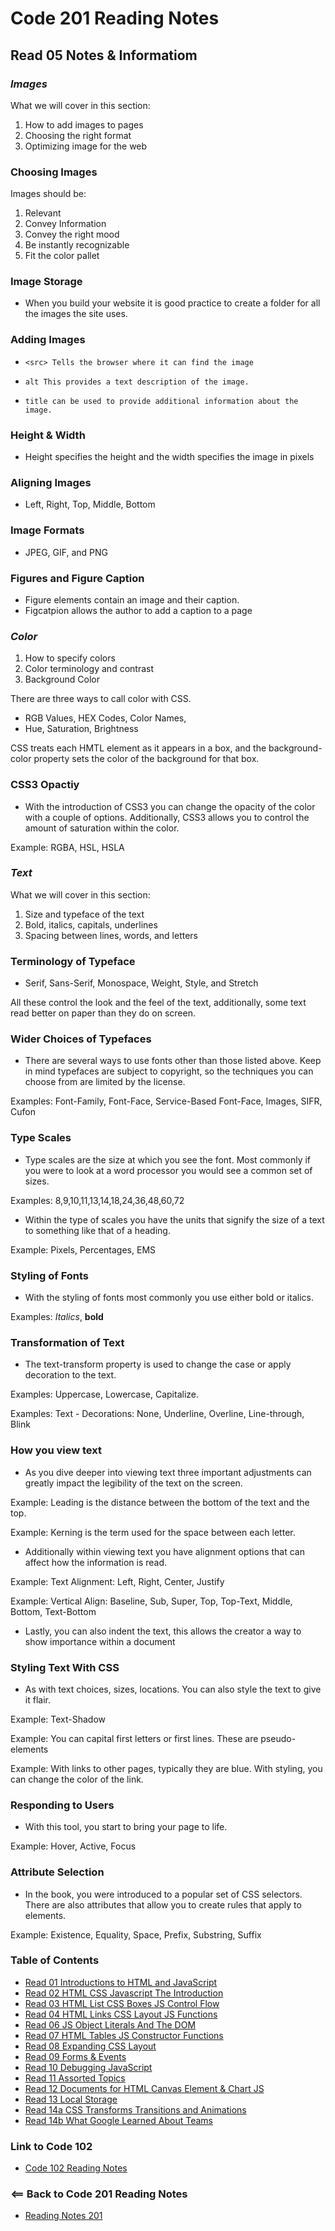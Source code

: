 # Code 201 Reading Notes

## Read 05 Notes & Informatiom

### ***Images***
What we will cover in this section:
 1. How to add images to pages
 2. Choosing the right format
 3. Optimizing image for the web

### Choosing Images
Images should be:
1. Relevant
2. Convey Information
3. Convey the right mood
4. Be instantly recognizable
5. Fit the color pallet

### Image Storage
- When you build your website it is good practice to create a folder for all the images the site uses.

### Adding Images
- `<src> Tells the browser where it can find the image`

- `alt This provides a text description of the image.`

- `title can be used to provide additional information about the image.`

### Height & Width
- Height specifies the height and the width specifies the image in pixels

### Aligning Images
- Left, Right, Top, Middle, Bottom

### Image Formats
- JPEG, GIF, and PNG

### Figures and Figure Caption
- Figure elements contain an image and their caption.
- Figcatpion allows the author to add a caption to a page

### ***Color***
 1. How to specify colors
 2. Color terminology and contrast
 3. Background Color

 There are three ways to call color with CSS.
 - RGB Values, HEX Codes, Color Names, 
 - Hue, Saturation, Brightness

CSS treats each HMTL element as it appears in a box, and the background-color property sets the color of the background for that box.

### CSS3 Opactiy
- With the introduction of CSS3 you can change the opacity of the color with a couple of options. Additionally, CSS3 allows you to control the amount of saturation within the color.

Example: RGBA, HSL, HSLA

### ***Text***
What we will cover in this section:
 1. Size and typeface of the text
 2. Bold, italics, capitals, underlines
 3. Spacing between lines, words, and letters

### Terminology of Typeface
- Serif, Sans-Serif, Monospace, Weight, Style, and Stretch

All these control the look and the feel of the text, additionally, some text read better on paper than they do on screen. 

### Wider Choices of Typefaces
- There are several ways to use fonts other than those listed above. Keep in mind typefaces are subject to copyright, so the techniques you can choose from are limited by the license. 

Examples: Font-Family, Font-Face, Service-Based Font-Face, Images, SIFR, Cufon

### Type Scales
- Type scales are the size at which you see the font. Most commonly if you were to look at a word processor you would see a common set of sizes.

Examples: 8,9,10,11,13,14,18,24,36,48,60,72

- Within the type of scales you have the units that signify the size of a text to something like that of a heading.

Example: Pixels, Percentages, EMS

### Styling of Fonts
- With the styling of fonts most commonly you use either bold or italics.

Examples: *Italics*, **bold**

### Transformation of Text
- The text-transform property is used to change the case or apply decoration to the text.

Examples: Uppercase, Lowercase, Capitalize.

Examples: Text - Decorations: None, Underline, Overline, Line-through, Blink

### How you view text 
- As you dive deeper into viewing text three important adjustments can greatly impact the legibility of the text on the screen.

Example: Leading is the distance between the bottom of the text and the top.

Example: Kerning is the term used for the space between each letter. 

- Additionally within viewing text you have alignment options that can affect how the information is read.

Example: Text Alignment: Left, Right, Center, Justify

Example: Vertical Align: Baseline, Sub, Super, Top, Top-Text, Middle, Bottom, Text-Bottom

- Lastly, you can also indent the text, this allows the creator a way to show importance within a document

### Styling Text With CSS
- As with text choices, sizes, locations. You can also style the text to give it flair.

Example: Text-Shadow

Example: You can capital first letters or first lines. These are pseudo-elements

Example: With links to other pages, typically they are blue. With styling, you can change the color of the link. 

### Responding to Users
- With this tool, you start to bring your page to life. 

Example: Hover, Active, Focus

### Attribute Selection
- In the book, you were introduced to a popular set of CSS selectors. There are also attributes that allow you to create rules that apply to elements. 

Example: Existence, Equality, Space, Prefix, Substring, Suffix

### Table of Contents
- [Read 01 Introductions to HTML and JavaScript](Read01.md)
- [Read 02 HTML CSS Javascript The Introduction](Read02.md)
- [Read 03 HTML List CSS Boxes JS Control Flow](Read03.md)
- [Read 04 HTML Links CSS Layout JS Functions](Read04.md)
- [Read 06 JS Object Literals And The DOM](Read06.md)
- [Read 07 HTML Tables JS Constructor Functions](Read07.md)
- [Read 08 Expanding CSS Layout](Read08.md)
- [Read 09 Forms & Events](Read09.md)
- [Read 10 Debugging JavaScript](Read10.md)
- [Read 11 Assorted Topics](Read11.md)
- [Read 12 Documents for HTML Canvas Element & Chart JS](Read12.md)
- [Read 13 Local Storage](Read13.md)
- [Read 14a CSS Transforms Transitions and Animations](Read14A.md)
- [Read 14b What Google Learned About Teams](Read14A.md)

### Link to Code 102
- [Code 102 Reading Notes](https://jtaisey389.github.io/reading-notes/)

### <== Back to Code 201 Reading Notes
- [Reading Notes 201](https://jtaisey389.github.io/reading-notes201.md/)
